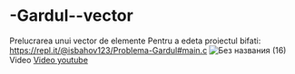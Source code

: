# -Gardul--vector
Prelucrarea unui vector de elemente
Pentru a edeta proiectul bifati: https://repl.it/@isbahov123/Problema-Gardul#main.c
![Без названия (16)](https://user-images.githubusercontent.com/75801784/102915848-23669380-448b-11eb-8e1e-5cb2c3d8473c.jpg)
Video [Video youtube](https://www.youtube.com/watch?v=lBtA4dd9GaY)

